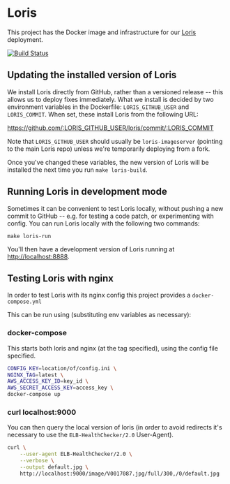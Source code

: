 # Loris

This project has the Docker image and infrastructure for our [Loris][loris] deployment.

[![Build Status](https://travis-ci.org/wellcomecollection/loris-infrastructure.svg?branch=master)](https://travis-ci.org/wellcomecollection/loris-infrastructure)

[loris]: https://github.com/loris-imageserver/loris

## Updating the installed version of Loris

We install Loris directly from GitHub, rather than a versioned release -- this allows us to deploy fixes immediately.
What we install is decided by two environment variables in the Dockerfile: `LORIS_GITHUB_USER` and `LORIS_COMMIT`.
When set, these install Loris from the following URL:

https://github.com/:LORIS_GITHUB_USER/loris/commit/:LORIS_COMMIT

Note that `LORIS_GITHUB_USER` should usually be `loris-imageserver` (pointing to the main Loris repo) unless we're temporarily deploying from a fork.

Once you've changed these variables, the new version of Loris will be installed the next time you run `make loris-build`.

## Running Loris in development mode

Sometimes it can be convenient to test Loris locally, without pushing a new commit to GitHub -- e.g. for testing a code patch, or experimenting with config.
You can run Loris locally with the following two commands:

    make loris-run

You'll then have a development version of Loris running at <http://localhost:8888>.

## Testing Loris with nginx

In order to test Loris with its nginx config this project provides a `docker-compose.yml`

This can be run using (substituting env variables as necessary):

### docker-compose

This starts both loris and nginx (at the tag specified), using the config file specified.

```sh
CONFIG_KEY=location/of/config.ini \
NGINX_TAG=latest \
AWS_ACCESS_KEY_ID=key_id \
AWS_SECRET_ACCESS_KEY=access_key \
docker-compose up

```

### curl localhost:9000

You can then query the local version of loris (in order to avoid redirects it's necessary to use the `ELB-HealthChecker/2.0` User-Agent).

```sh
curl \
    --user-agent ELB-HealthChecker/2.0 \
    --verbose \
    --output default.jpg \
    http://localhost:9000/image/V0017087.jpg/full/300,/0/default.jpg
```
